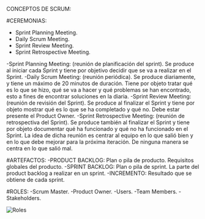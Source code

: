 
CONCEPTOS DE SCRUM:


#CEREMONIAS:
- Sprint Planning Meeting.
- Daily Scrum Meeting.
- Sprint Review Meeting.
- Sprint Retrospective Meeting.

-Sprint Planning Meeting: (reunión de planificación del sprint). Se produce al iniciar cada Sprint y tiene por objetivo decidir que se va a realizar en el Sprint.
-Daily Scrum Meeting: (reunión periódica). Se produce diariamente, y tiene un máximo de 20 minutos de duración. Tiene por objeto tratar qué es lo que se hizo, qué se va a hacer y qué problemas se han encontrado, esto a fines de encontrar soluciones en la diaria.
-Sprint Review Meeting: (reunión de revisión del Sprint). Se produce al finalizar el Sprint y tiene por objeto mostrar qué es lo que se ha completado y qué no. Debe estar presente el Product Owner.
-Sprint Retrospective Meeting: (reunión de retrospectiva del Sprint). Se produce también al finalizar el Sprint y tiene por objeto documentar qué ha funcionado y qué no ha funcionado en el Sprint. La idea de dicha reunión es centrar al equipo en lo que salió bien y en lo que debe mejorar para la próxima iteración. De ninguna manera se centra en lo que salió mal.

#ARTEFACTOS:
-PRODUCT BACKLOG: Plan o pila de producto. Requisitos globales del producto.
-SPRINT BACKLOG: Plan o pila de sprint. La parte del product backlog a realizar en un sprint.
-INCREMENTO: Resultado que se obtiene de cada sprint.

#ROLES:
-Scrum Master.
-Product Owner.
-Users.
-Team Members.
-Stakeholders.

![Roles](https://user-images.githubusercontent.com/106499760/175543437-9f3a1a16-5151-446d-9185-9d7224e34f12.jpg)
